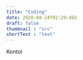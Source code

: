 ```yaml
---
title: "Coding"
date: 2020-04-24T02:29:49Z
draft: false
thumbnail : "src"
shortText : "text"
---
```

Kontol
